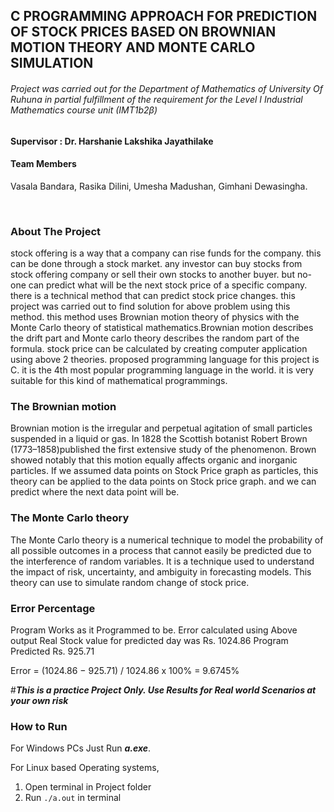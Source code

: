 ## C PROGRAMMING APPROACH FOR PREDICTION OF STOCK PRICES BASED ON BROWNIAN MOTION THEORY AND MONTE CARLO SIMULATION

###### Project was carried out for the Department of Mathematics of University Of Ruhuna in partial fulfillment of the requirement for the Level I Industrial Mathematics course unit (*IMT1b2β*) 

#### Supervisor : Dr. Harshanie Lakshika Jayathilake

#### Team Members

Vasala Bandara, Rasika Dilini, Umesha Madushan, Gimhani Dewasingha.

<br>

### About The Project

stock offering is a way that a company can rise funds for the company. this can be done through a
stock market. any investor can buy stocks from stock offering company or sell their own stocks to
another buyer. but no-one can predict what will be the next stock price of a specific company. there is
a technical method that can predict stock price changes. this project was carried out to find solution for above problem using this method. this method uses Brownian motion theory of physics with the Monte Carlo theory of statistical mathematics.Brownian motion describes the drift part and Monte carlo theory describes the random part of the formula. stock price can be calculated by creating computer application using above 2 theories. proposed programming language for this project is C. it is the 4th most popular programming language in the world. it is very suitable for this kind of mathematical programmings.

### The Brownian motion
Brownian motion is the irregular and perpetual agitation of small particles suspended in a liquid or
gas. In 1828 the Scottish botanist Robert Brown (1773–1858)published the first extensive study
of the phenomenon. Brown showed notably that this motion equally affects organic and inorganic
particles. If we assumed data points on Stock Price graph as particles, this theory can be applied
to the data points on Stock price graph. and we can predict where the next data point will be.

### The Monte Carlo theory
The Monte Carlo theory is a numerical technique to model the probability of all possible outcomes
in a process that cannot easily be predicted due to the interference of random variables. It is a
technique used to understand the impact of risk, uncertainty, and ambiguity in forecasting models.
This theory can use to simulate random change of stock price.

### Error Percentage

Program Works as it Programmed to be.
Error calculated using Above output
Real Stock value for predicted day was Rs. 1024.86 Program Predicted Rs. 925.71

Error = (1024.86 − 925.71) / 1024.86 x 100% = 9.6745%

#***This is a practice Project Only. Use Results for Real world Scenarios at your own risk***

### How to Run

For Windows PCs Just Run ***a.exe***.

For Linux based Operating systems, 
1. Open terminal in Project folder
2. Run `./a.out` in terminal

